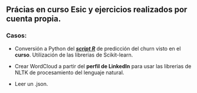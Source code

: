 
## Prácias en curso Esic y ejercicios realizados por cuenta propia.

### Casos:
* Conversión a Python del <i><b><a href="https://rpubs.com/tomasmaria/511566">script R</a></b></i> de predicción del churn visto en el <b>curso</b>. Utilización de las librerias de Scikit-learn.

* Crear WordCloud a partir del <b>perfil de LinkedIn</b> para usar las librerias de NLTK de procesamiento del lenguaje natural.

* Leer un .json.
